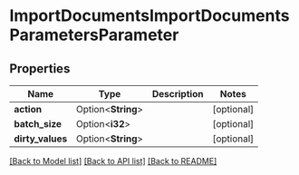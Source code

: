 # ImportDocumentsImportDocumentsParametersParameter

## Properties

Name | Type | Description | Notes
------------ | ------------- | ------------- | -------------
**action** | Option<**String**> |  | [optional]
**batch_size** | Option<**i32**> |  | [optional]
**dirty_values** | Option<**String**> |  | [optional]

[[Back to Model list]](../README.md#documentation-for-models) [[Back to API list]](../README.md#documentation-for-api-endpoints) [[Back to README]](../README.md)


